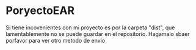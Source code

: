 # PoryectoEAR
Si tiene incovenientes con mi proyecto es por la carpeta "dist", que lamentablemente no se puede guardar en el repositorio.
Hagamalo sbaer porfavor para ver otro metodo de envio
